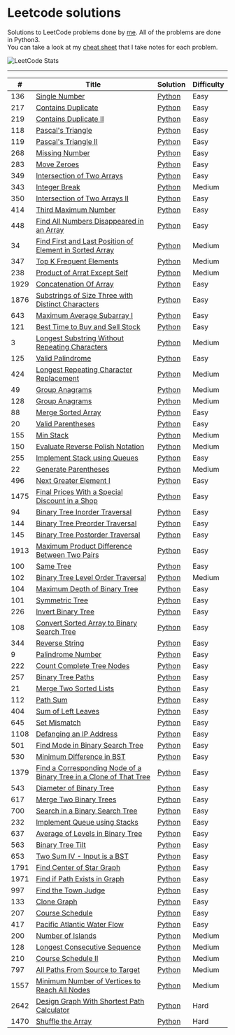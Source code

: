 # Leetcode solutions


Solutions to LeetCode problems done by [me](https://leetcode.com/CheesyFrappe/). All of the problems are done in Python3. <br>
You can take a look at my [cheat sheet](https://docs.google.com/spreadsheets/d/1ynFoTR0QUidBiOjPXEDPs7hjLxxoR8kRZ3GejIKJf7E/edit?usp=sharing) that I take notes for each problem.

![LeetCode Stats](https://leetcard.jacoblin.cool/CheesyFrappe?theme=unicorn&font=Roboto&ext=heatmap)

---
  
| # | Title | Solution | Difficulty |
|---| ----- | -------- | ---------- |
|136|[Single Number](https://leetcode.com/problems/single-number/) | [Python](./python3/array/singleNumber.py)|Easy|
|217|[Contains Duplicate](https://leetcode.com/problems/contains-duplicate/) | [Python](./python3/array/containsDuplicate.py)|Easy|
|219|[Contains Duplicate II](https://leetcode.com/problems/contains-duplicate-ii/) | [Python](./python3/array/containsDuplicateII.py)|Easy|
|118|[Pascal's Triangle](https://leetcode.com/problems/pascals-triangle/) | [Python](./python3/array/pascalsTriangle.py)|Easy|
|119|[Pascal's Triangle II](https://leetcode.com/problems/pascals-triangle-ii/) | [Python](./python3/array/pascalsTriangleII.py)|Easy|
|268|[Missing Number](https://leetcode.com/problems/missing-number/) | [Python](./python3/array/missingNumber.py)|Easy|
|283|[Move Zeroes](https://leetcode.com/problems/move-zeroes/) | [Python](./python3/array/moveZeroes.py)|Easy|
|349|[Intersection of Two Arrays](https://leetcode.com/problems/intersection-of-two-arrays/) | [Python](./python3/array/intersectionOfTwoArrays.py)|Easy|
|343|[Integer Break](https://leetcode.com/problems/integer-break/) | [Python](./python3/dynamic%20programming/integerBreak.py)|Medium|
|350|[Intersection of Two Arrays II](https://leetcode.com/problems/intersection-of-two-arrays-ii/) | [Python](./python3/array/intersectionOfTwoArraysII.py)|Easy|
|414|[Third Maximum Number](https://leetcode.com/problems/third-maximum-number/) | [Python](./python3/array/thirdMaximumNumber.py)|Easy|
|448|[Find All Numbers Disappeared in an Array](https://leetcode.com/problems/find-all-numbers-disappeared-in-an-array/) | [Python](./python3/array/findAllNumbersDisappearedInArray.py)|Easy|
|34|[Find First and Last Position of Element in Sorted Array](https://leetcode.com/problems/find-first-and-last-position-of-element-in-sorted-array/) | [Python](./python3/array/findFirstAndLastPosition.py)|Medium|
|347|[Top K Frequent Elements](https://leetcode.com/problems/top-k-frequent-elements/) | [Python](./python3/array/topKFrequentElements.py)|Medium|
|238|[Product of Arrat Except Self](https://leetcode.com/problems/product-of-array-except-self/) | [Python](./python3/array/productOfArrayExceptSelf.py)|Medium|
|1929|[Concatenation Of Array](https://leetcode.com/problems/concatenation-of-array/) | [Python](./python3/array/concatenationOfArray.py)|Easy|
|1876|[Substrings of Size Three with Distinct Characters](https://leetcode.com/problems/substrings-of-size-three-with-distinct-characters/) | [Python](./python3/array/substringsOfSizeThree.py)|Easy|
|643|[Maximum Average Subarray I](https://leetcode.com/problems/maximum-average-subarray-i/) | [Python](./python3/array/maximumAverageSubarrayI.py)|Easy|
|121|[Best Time to Buy and Sell Stock](https://leetcode.com/problems/best-time-to-buy-and-sell-stock/) | [Python](./python3/array/bestTimeToBuyAndSellStock.py)|Easy|
|3|[Longest Substring Without Repeating Characters](https://leetcode.com/problems/longest-substring-without-repeating-characters) | [Python](./python3/sliding%20window/longestSubstringWithoutRepeatingChars.py)|Medium|
|125|[Valid Palindrome](https://leetcode.com/problems/valid-palindrome) | [Python](./python3/two%20pointers/validPalindrome.py)|Easy|
|424|[Longest Repeating Character Replacement](https://leetcode.com/problems/longest-repeating-character-replacement) | [Python](./python3/sliding%20window/longestRepeatingCharReplacement.py)|Medium|
|49|[Group Anagrams](https://leetcode.com/problems/group-anagrams) | [Python](./python3/hash%20map/groupAnagrams.py)|Medium|
|128|[Group Anagrams](https://leetcode.com/problems/longest-consecutive-sequence) | [Python](./python3/array/longestConsecutiveSequence.py)|Medium| 
|88|[Merge Sorted Array](https://leetcode.com/problems/merge-sorted-array) | [Python](./python3/array/mergeSortedArray.py)|Easy| 
|20|[Valid Parentheses](https://leetcode.com/problems/valid-parentheses) | [Python](./python3/stack/validParentheses.py)|Easy| 
|155|[Min Stack](https://leetcode.com/problems/min-stack) | [Python](./python3/stack/minStack.py)|Medium| 
|150|[Evaluate Reverse Polish Notation](https://leetcode.com/problems/evaluate-reverse-polish-notation) | [Python](./python3/stack/evalRPN.py)|Medium| 
|255|[Implement Stack using Queues](https://leetcode.com/problems/implement-stack-using-queues) | [Python](./python3/stack/implementStackUsingQueues.py)|Easy| 
|22|[Generate Parentheses](https://leetcode.com/problems/generate-parentheses) | [Python](./python3/stack/generateParentheses.py)|Medium| 
|496|[Next Greater Element I](https://leetcode.com/problems/next-greater-element-i) | [Python](./python3/stack/nextGreaterElementI.py)|Easy|  
|1475|[Final Prices With a Special Discount in a Shop](https://leetcode.com/problems/final-prices-with-a-special-discount-in-a-shop) | [Python](./python3/stack/FinalPricesWithDiscount.py)|Easy|  
|94|[Binary Tree Inorder Traversal](https://leetcode.com/problems/binary-tree-inorder-traversal) | [Python](./python3/tree/inorderTraversal.py)|Easy|  
|144|[Binary Tree Preorder Traversal](https://leetcode.com/problems/binary-tree-preorder-traversal) | [Python](./python3/tree/preorderTraversal.py)|Easy|  
|145|[Binary Tree Postorder Traversal](https://leetcode.com/problems/binary-tree-postorder-traversal) | [Python](./python3/tree/postorderTraversal.py)|Easy|  
|1913|[Maximum Product Difference Between Two Pairs](https://leetcode.com/problems/maximum-product-difference-between-two-pairs) | [Python](./python3/array/maxProductDifference.py)|Easy|  
|100|[Same Tree](https://leetcode.com/problems/same-tree) | [Python](./python3/tree/sameTree.py)|Easy|  
|102|[Binary Tree Level Order Traversal](https://leetcode.com/problems/binary-tree-level-order-traversal) | [Python](./python3/tree/levelOrderTraversal.py)|Medium|  
|104|[Maximum Depth of Binary Tree](https://leetcode.com/problems/maximum-depth-of-binary-tree) | [Python](./python3/tree/maxDepthofBinaryTree.py)|Easy|  
|101|[Symmetric Tree](https://leetcode.com/problems/symmetric-tree) | [Python](./python3/tree/symmetricTree.py)|Easy|  
|226|[Invert Binary Tree](https://leetcode.com/problems/invert-binary-tree) | [Python](./python3/tree/invertBinaryTree.py)|Easy|  
|108|[Convert Sorted Array to Binary Search Tree](https://leetcode.com/problems/convert-sorted-array-to-binary-search-tree) | [Python](./python3/tree/convertSortedArrToTree.py)|Easy|  
|344|[Reverse String](https://leetcode.com/problems/reverse-string) | [Python](./python3/string/reverseString.py)|Easy| 
|9|[Palindrome Number](https://leetcode.com/problems/palindrome-number) | [Python](./python3/math/palindromeNumber.py)|Easy| 
|222|[Count Complete Tree Nodes](https://leetcode.com/problems/count-complete-tree-nodes) | [Python](./python3/tree/countCompleteTreeNodes.py)|Easy| 
|257|[Binary Tree Paths](https://leetcode.com/problems/binary-tree-paths) | [Python](./python3/tree/binaryTreePaths.py)|Easy| 
|21|[Merge Two Sorted Lists](https://leetcode.com/problems/merge-two-sorted-lists) | [Python](./python3/linked%20list/mergeTwoSortedLists.py)|Easy| 
|112|[Path Sum](https://leetcode.com/problems/path-sum) | [Python](./python3/tree/pathSum.py)|Easy| 
|404|[Sum of Left Leaves](https://leetcode.com/problems/sum-of-left-leaves) | [Python](./python3/tree/sumOfLeftLeaves.py)|Easy| 
|645|[Set Mismatch](https://leetcode.com/problems/set-mismatch) | [Python](./python3/array/setMismatch.py)|Easy| 
|1108|[Defanging an IP Address](https://leetcode.com/problems/defanging-an-ip-address/) | [Python](./python3/string/defangeIPAddress.py)|Easy| 
|501|[Find Mode in Binary Search Tree](https://leetcode.com/problems/find-mode-in-binary-search-tree/) | [Python](./python3/tree/findModeinBST.py)|Easy| 
|530|[Minimum Difference in BST](https://leetcode.com/problems/minimum-absolute-difference-in-bst/) | [Python](./python3/tree/minAbsoluteDifference.py)|Easy| 
|1379|[Find a Corresponding Node of a Binary Tree in a Clone of That Tree](https://leetcode.com/problems/find-a-corresponding-node-of-a-binary-tree-in-a-clone-of-that-tree/) | [Python](./python3/tree/findACorrespondingNode.py)|Easy| 
|543|[Diameter of Binary Tree](https://leetcode.com/problems/diameter-of-binary-tree/) | [Python](./python3/tree/diameterOfBinaryTree.py)|Easy| 
|617|[Merge Two Binary Trees](https://leetcode.com/problems/merge-two-binary-trees/) | [Python](./python3/tree/mergeTwoBinaryTrees.py)|Easy| 
|700|[Search in a Binary Search Tree](https://leetcode.com/problems/search-in-a-binary-search-tree/) | [Python](./python3/tree/searchInBST.py)|Easy| 
|232|[Implement Queue using Stacks](https://leetcode.com/problems/implement-queue-using-stacks/) | [Python](./python3/queue/implementQueueUsingStacks.py)|Easy| 
|637|[Average of Levels in Binary Tree](https://leetcode.com/problems/average-of-levels-in-binary-tree/) | [Python](./python3/tree/avgOfLevelsInTree.py)|Easy| 
|563|[Binary Tree Tilt](https://leetcode.com/problems/binary-tree-tilt/) | [Python](./python3/tree/binaryTreeTilt.py)|Easy| 
|653|[Two Sum IV - Input is a BST](https://leetcode.com/problems/two-sum-iv-input-is-a-bst/) | [Python](./python3/tree/twoSumIV.py)|Easy|
|1791|[Find Center of Star Graph](https://leetcode.com/problems/find-center-of-star-graph/) | [Python](./python3/graph/findCenterOfStarGraph.py)|Easy|
|1971|[Find if Path Exists in Graph](https://leetcode.com/problems/find-if-path-exists-in-graph/) | [Python](./python3/graph/findIfPathExists.py)|Easy|
|997|[Find the Town Judge](https://leetcode.com/problems/find-the-town-judge/) | [Python](./python3/graph/findTheTownJudge.py)|Easy|
|133|[Clone Graph](https://leetcode.com/problems/clone-graph) | [Python](./python3/graph/cloneGraph.py)|Easy|
|207|[Course Schedule](https://leetcode.com/problems/course-schedule) | [Python](./python3/graph/courseSchedule.py)|Easy|
|417|[Pacific Atlantic Water Flow](https://leetcode.com/problems/pacific-atlantic-water-flow) | [Python](./python3/graph/pacificAtlantic.py)|Easy|
|200|[Number of Islands](https://leetcode.com/problems/number-of-islands) | [Python](./python3/graph/numberOfIslands.py)|Medium|
|128|[Longest Consecutive Sequence](https://leetcode.com/problems/longest-consecutive-sequence) | [Python](./python3/graph/longestConsecutiveSequence.py)|Medium|
|210|[Course Schedule II](https://leetcode.com/problems/course-schedule-ii) | [Python](./python3/graph/courseScheduleII.py)|Medium|
|797|[All Paths From Source to Target](https://leetcode.com/problems/all-paths-from-source-to-target) | [Python](./python3/graph/allPaths.py)|Medium|
|1557|[Minimum Number of Vertices to Reach All Nodes](https://leetcode.com/problems/minimum-number-of-vertices-to-reach-all-nodes) | [Python](./python3/graph/minNumberOfNodes.py)|Medium|
|2642|[Design Graph With Shortest Path Calculator](https://leetcode.com/problems/design-graph-with-shortest-path-calculator/) | [Python](./python3/graph/designGraph.py)|Hard|
|1470|[Shuffle the Array](https://leetcode.com/problems/shuffle-the-array) | [Python](./python3/array/shuffleTheArray.py)|Hard|
